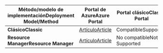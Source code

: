 | <span data-ttu-id="40dca-101">**Método/modelo de implementación**</span><span class="sxs-lookup"><span data-stu-id="40dca-101">**Deployment Model/Method**</span></span> | <span data-ttu-id="40dca-102">**Portal de Azure**</span><span class="sxs-lookup"><span data-stu-id="40dca-102">**Azure Portal**</span></span> | <span data-ttu-id="40dca-103">**Portal clásico**</span><span class="sxs-lookup"><span data-stu-id="40dca-103">**Classic Portal**</span></span> | <span data-ttu-id="40dca-104">**PowerShell**</span><span class="sxs-lookup"><span data-stu-id="40dca-104">**PowerShell**</span></span> |
| --- | --- | --- | --- |
| <span data-ttu-id="40dca-105">**Clásico**</span><span class="sxs-lookup"><span data-stu-id="40dca-105">**Classic**</span></span> |[<span data-ttu-id="40dca-106">Artículo</span><span class="sxs-lookup"><span data-stu-id="40dca-106">Article</span></span>](../articles/vpn-gateway/vpn-gateway-howto-point-to-site-classic-azure-portal.md) |<span data-ttu-id="40dca-107">Compatible</span><span class="sxs-lookup"><span data-stu-id="40dca-107">Supported</span></span> |<span data-ttu-id="40dca-108">Compatible</span><span class="sxs-lookup"><span data-stu-id="40dca-108">Supported</span></span> |
| <span data-ttu-id="40dca-109">**Resource Manager**</span><span class="sxs-lookup"><span data-stu-id="40dca-109">**Resource Manager**</span></span> |[<span data-ttu-id="40dca-110">Artículo</span><span class="sxs-lookup"><span data-stu-id="40dca-110">Article</span></span>](../articles/vpn-gateway/vpn-gateway-howto-point-to-site-resource-manager-portal.md) |<span data-ttu-id="40dca-111">No compatible</span><span class="sxs-lookup"><span data-stu-id="40dca-111">Not Supported</span></span> |[<span data-ttu-id="40dca-112">Artículo</span><span class="sxs-lookup"><span data-stu-id="40dca-112">Article</span></span>](../articles/vpn-gateway/vpn-gateway-howto-point-to-site-rm-ps.md) |

